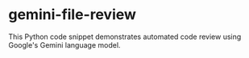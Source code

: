 # gemini-file-review
This Python code snippet demonstrates automated code review using Google's Gemini language model. 
